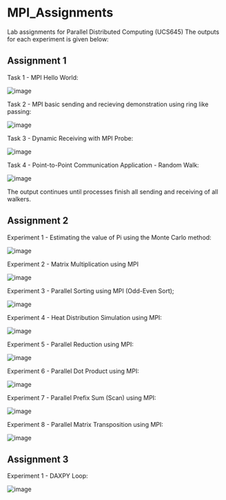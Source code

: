 # MPI_Assignments
Lab assignments for Parallel Distributed Computing (UCS645)
The outputs for each experiment is given below:

## Assignment 1

Task 1 - MPI Hello World:

![image](https://github.com/user-attachments/assets/535fb49a-296e-48d7-bb06-bcf747c6f588)

Task 2 - MPI basic sending and recieving demonstration using ring like passing:

![image](https://github.com/user-attachments/assets/7fef1485-8b2c-4c5b-9dd1-3af5d0a9dccc)

Task 3 - Dynamic Receiving with MPI Probe:

![image](https://github.com/user-attachments/assets/a6ec8431-0e90-45c5-943d-4f7ee73cdb5a)

Task 4 - Point-to-Point Communication Application - Random Walk:

![image](https://github.com/user-attachments/assets/f5e4d545-5af5-4880-8e28-9a28e5246e92)

The output continues until processes finish all sending and receiving of all walkers.


## Assignment 2

Experiment 1 - Estimating the value of Pi using the Monte Carlo method:

![image](https://github.com/user-attachments/assets/3aa0efca-803e-470d-8f95-c8e2eaf052df)

Experiment 2 - Matrix Multiplication using MPI

![image](https://github.com/user-attachments/assets/b7d8b060-3486-40f5-b3c4-8b9cd137862b)

Experiment 3 - Parallel Sorting using MPI (Odd-Even Sort);

![image](https://github.com/user-attachments/assets/f1213c67-f94f-4749-a26a-569c05befce1)

Experiment 4 - Heat Distribution Simulation using MPI:

![image](https://github.com/user-attachments/assets/1a2e2858-2273-4029-8fbd-b95091853c03)

Experiment 5 - Parallel Reduction using MPI:

![image](https://github.com/user-attachments/assets/edb9ab11-3940-4b6c-9b41-7f3a64ed0f99)

Experiment 6 - Parallel Dot Product using MPI:

![image](https://github.com/user-attachments/assets/30bfccec-f14f-46e6-8034-3fa13129f8a5)

Experiment 7 - Parallel Prefix Sum (Scan) using MPI:

![image](https://github.com/user-attachments/assets/0df4bd45-056f-4702-aa3c-0d015577132e)

Experiment 8 - Parallel Matrix Transposition using MPI:

![image](https://github.com/user-attachments/assets/6ba6d0ce-6b71-4750-83f9-879f95998e60)

## Assignment 3

Experiment 1 - DAXPY Loop:

![image](https://github.com/user-attachments/assets/af5ebcdf-3500-4788-bb58-5034209ae3e1)

